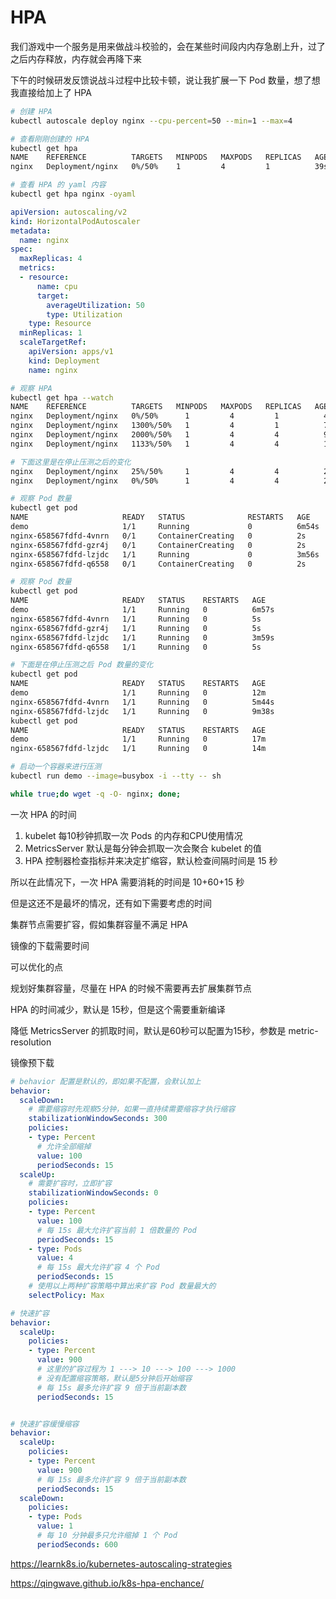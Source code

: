 # HPA

我们游戏中一个服务是用来做战斗校验的，会在某些时间段内内存急剧上升，过了之后内存释放，内存就会再降下来

下午的时候研发反馈说战斗过程中比较卡顿，说让我扩展一下 Pod 数量，想了想我直接给加上了 HPA

```sh
# 创建 HPA
kubectl autoscale deploy nginx --cpu-percent=50 --min=1 --max=4

# 查看刚刚创建的 HPA
kubectl get hpa
NAME    REFERENCE          TARGETS   MINPODS   MAXPODS   REPLICAS   AGE
nginx   Deployment/nginx   0%/50%    1         4         1          39s

# 查看 HPA 的 yaml 内容
kubectl get hpa nginx -oyaml
```

```yml
apiVersion: autoscaling/v2
kind: HorizontalPodAutoscaler
metadata:
  name: nginx
spec:
  maxReplicas: 4
  metrics:
  - resource:
      name: cpu
      target:
        averageUtilization: 50
        type: Utilization
    type: Resource
  minReplicas: 1
  scaleTargetRef:
    apiVersion: apps/v1
    kind: Deployment
    name: nginx
```

```sh
# 观察 HPA
kubectl get hpa --watch
NAME    REFERENCE          TARGETS   MINPODS   MAXPODS   REPLICAS   AGE
nginx   Deployment/nginx   0%/50%      1         4         1          45s
nginx   Deployment/nginx   1300%/50%   1         4         1          75s
nginx   Deployment/nginx   2000%/50%   1         4         4          90s
nginx   Deployment/nginx   1133%/50%   1         4         4          105s

# 下面这里是在停止压测之后的变化
nginx   Deployment/nginx   25%/50%     1         4         4          2m
nginx   Deployment/nginx   0%/50%      1         4         4          2m15s

# 观察 Pod 数量
kubectl get pod
NAME                     READY   STATUS              RESTARTS   AGE
demo                     1/1     Running             0          6m54s
nginx-658567fdfd-4vnrn   0/1     ContainerCreating   0          2s
nginx-658567fdfd-gzr4j   0/1     ContainerCreating   0          2s
nginx-658567fdfd-lzjdc   1/1     Running             0          3m56s
nginx-658567fdfd-q6558   0/1     ContainerCreating   0          2s

# 观察 Pod 数量
kubectl get pod
NAME                     READY   STATUS    RESTARTS   AGE
demo                     1/1     Running   0          6m57s
nginx-658567fdfd-4vnrn   1/1     Running   0          5s
nginx-658567fdfd-gzr4j   1/1     Running   0          5s
nginx-658567fdfd-lzjdc   1/1     Running   0          3m59s
nginx-658567fdfd-q6558   1/1     Running   0          5s

# 下面是在停止压测之后 Pod 数量的变化
kubectl get pod
NAME                     READY   STATUS    RESTARTS   AGE
demo                     1/1     Running   0          12m
nginx-658567fdfd-4vnrn   1/1     Running   0          5m44s
nginx-658567fdfd-lzjdc   1/1     Running   0          9m38s
kubectl get pod
NAME                     READY   STATUS    RESTARTS   AGE
demo                     1/1     Running   0          17m
nginx-658567fdfd-lzjdc   1/1     Running   0          14m
```

```sh
# 启动一个容器来进行压测
kubectl run demo --image=busybox -i --tty -- sh

while true;do wget -q -O- nginx; done;
```

一次 HPA 的时间

1. kubelet 每10秒钟抓取一次 Pods 的内存和CPU使用情况
2. MetricsServer 默认是每分钟会抓取一次会聚合 kubelet 的值
3. HPA 控制器检查指标并来决定扩缩容，默认检查间隔时间是 15 秒

所以在此情况下，一次 HPA 需要消耗的时间是 10+60+15 秒

但是这还不是最坏的情况，还有如下需要考虑的时间

集群节点需要扩容，假如集群容量不满足 HPA

镜像的下载需要时间

可以优化的点

规划好集群容量，尽量在 HPA 的时候不需要再去扩展集群节点

HPA 的时间减少，默认是 15秒，但是这个需要重新编译

降低 MetricsServer 的抓取时间，默认是60秒可以配置为15秒，参数是 metric-resolution

镜像预下载

```yaml
# behavior 配置是默认的，即如果不配置，会默认加上
behavior:
  scaleDown:
    # 需要缩容时先观察5分钟，如果一直持续需要缩容才执行缩容
    stabilizationWindowSeconds: 300
    policies:
    - type: Percent
      # 允许全部缩掉
      value: 100
      periodSeconds: 15
  scaleUp:
    # 需要扩容时，立即扩容
    stabilizationWindowSeconds: 0
    policies:
    - type: Percent
      value: 100
      # 每 15s 最大允许扩容当前 1 倍数量的 Pod
      periodSeconds: 15
    - type: Pods
      value: 4
      # 每 15s 最大允许扩容 4 个 Pod
      periodSeconds: 15
    # 使用以上两种扩容策略中算出来扩容 Pod 数量最大的
    selectPolicy: Max
```

```yaml
# 快速扩容
behavior:
  scaleUp:
    policies:
    - type: Percent
      value: 900
      # 这里的扩容过程为 1 ---> 10 ---> 100 ---> 1000
      # 没有配置缩容策略，默认是5分钟后开始缩容
      # 每 15s 最多允许扩容 9 倍于当前副本数
      periodSeconds: 15


# 快速扩容缓慢缩容
behavior:
  scaleUp:
    policies:
    - type: Percent
      value: 900
      # 每 15s 最多允许扩容 9 倍于当前副本数
      periodSeconds: 15
  scaleDown:
    policies:
    - type: Pods
      value: 1
      # 每 10 分钟最多只允许缩掉 1 个 Pod
      periodSeconds: 600
```

https://learnk8s.io/kubernetes-autoscaling-strategies

https://qingwave.github.io/k8s-hpa-enchance/
